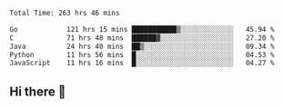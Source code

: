 <!--START_SECTION:waka-->

```txt
Total Time: 263 hrs 46 mins

Go            121 hrs 15 mins ███████████▒░░░░░░░░░░░░░   45.94 %
C             71 hrs 48 mins  ██████▓░░░░░░░░░░░░░░░░░░   27.20 %
Java          24 hrs 40 mins  ██▒░░░░░░░░░░░░░░░░░░░░░░   09.34 %
Python        11 hrs 56 mins  █░░░░░░░░░░░░░░░░░░░░░░░░   04.53 %
JavaScript    11 hrs 16 mins  █░░░░░░░░░░░░░░░░░░░░░░░░   04.27 %
```

<!--END_SECTION:waka-->

## Hi there 👋

<!--
**prorok210/prorok210** is a ✨ _special_ ✨ repository because its `README.md` (this file) appears on your GitHub profile.

Here are some ideas to get you started:

- 🔭 I’m currently working on ...
- 🌱 I’m currently learning ...
- 👯 I’m looking to collaborate on ...
- 🤔 I’m looking for help with ...
- 💬 Ask me about ...
- 📫 How to reach me: ...
- 😄 Pronouns: ...
- ⚡ Fun fact: ...
-->
